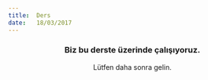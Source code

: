 ```yaml
---
title:  Ders
date:   18/03/2017
---
```


### <center>Biz bu derste üzerinde çalışıyoruz.</center>
<center>Lütfen daha sonra gelin.</center>